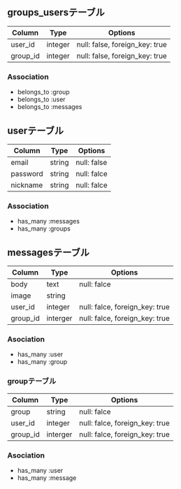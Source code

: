## groups_usersテーブル

|Column|Type|Options|
|------|----|-------|
|user_id|integer|null: false, foreign_key: true|
|group_id|integer|null: false, foreign_key: true|

### Association
- belongs_to :group
- belongs_to :user
- belongs_to :messages

## userテーブル

|Column|Type|Options|
|------|----|-------|
|email|string|null: false| 
|password|string|null: falce|
|nickname|string|null: falce|

### Association
- has_many :messages
- has_many :groups

## messagesテーブル

|Column|Type|Options|
|------|----|-------|
|body|text|null: falce|
|image|string|
|user_id|integer|null: falce, foreign_key: true|
|group_id|interger|null: falce, foreign_key: true|

### Asociation
- has_many :user
- has_many :group

### groupテーブル

|Column|Type|Options|
|------|----|-------|
|group|string|null: falce|
|user_id|integer|null: falce, foreign_key: true|
|group_id|interger|null: falce, foreign_key: true|

### Asociation
- has_many :user
- has_many :message